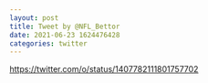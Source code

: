 ```yaml
--- 
layout: post 
title: Tweet by @NFL_Bettor 
date: 2021-06-23 1624476428 
categories: twitter 
--- 
```

https://twitter.com/o/status/1407782111801757702